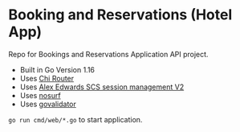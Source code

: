 # Booking and Reservations (Hotel App)

Repo for Bookings and Reservations Application API project.

- Built in Go Version 1.16
- Uses [Chi Router](https://github.com/go-chi/chi)
- Uses [Alex Edwards SCS session management V2](https://github.com/alexedwards/scs/v2)
- Uses [nosurf](https://github.com/justinas/nosurf)
- Uses [govalidator](https://github.com/asaskevich/govalidator)

`go run cmd/web/*.go` to start application.
